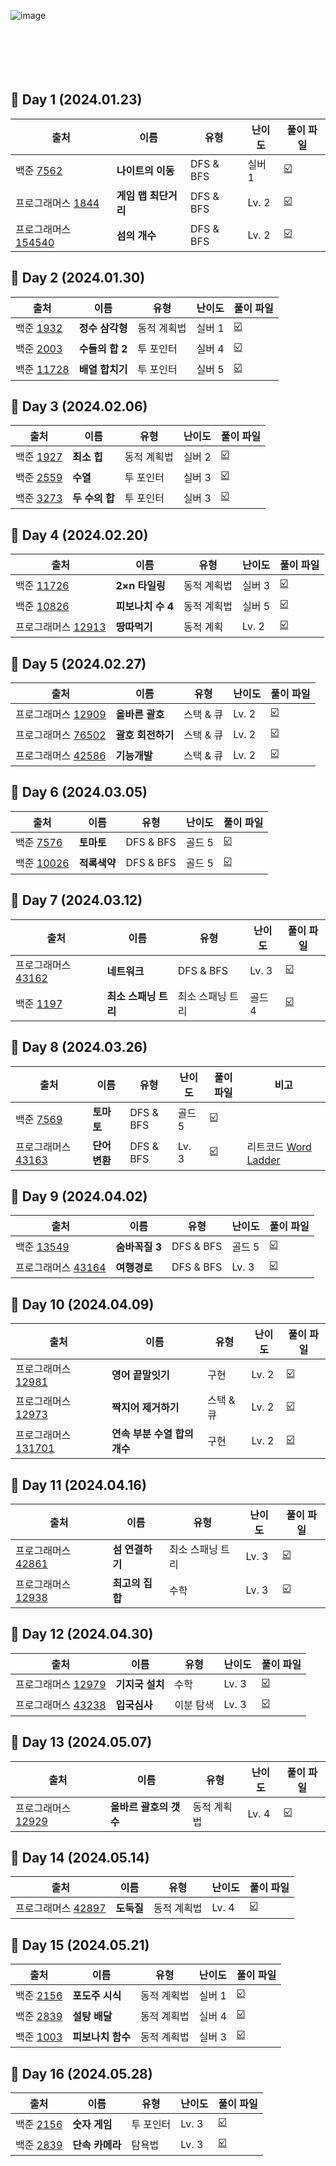 ![image](https://github.com/TAlgorhythm/kyeryoong/assets/98510309/b7e5510a-8a6d-4d9b-88fe-09348cb04606)
<br /><br /><br /><br /><br /><br />

## 📆 Day 1 (2024.01.23)

| 출처                                                                                    | 이름                 | 유형      | 난이도 | 풀이 파일                                                                                                                                                                    |
| --------------------------------------------------------------------------------------- | -------------------- | --------- | ------ | ---------------------------------------------------------------------------------------------------------------------------------------------------------------------------- |
| 백준 [7562](https://www.acmicpc.net/problem/7562)                                       | **나이트의 이동**    | DFS & BFS | 실버 1 | [:ballot_box_with_check:](https://github.com/TAlgorhythm/kyeryoong/blob/main/DFS%20%26%20BFS/B7562_%EB%82%98%EC%9D%B4%ED%8A%B8%EC%9D%98%20%EC%9D%B4%EB%8F%99.js)             |
| 프로그래머스 [1844](https://school.programmers.co.kr/learn/courses/30/lessons/1844)     | **게임 맵 최단거리** | DFS & BFS | Lv. 2  | [:ballot_box_with_check:](https://github.com/TAlgorhythm/kyeryoong/blob/main/DFS%20%26%20BFS/P1844_%EA%B2%8C%EC%9E%84%20%EB%A7%B5%20%EC%B5%9C%EB%8B%A8%EA%B1%B0%EB%A6%AC.js) |
| 프로그래머스 [154540](https://school.programmers.co.kr/learn/courses/30/lessons/154540) | **섬의 개수**        | DFS & BFS | Lv. 2  | [:ballot_box_with_check:](https://github.com/TAlgorhythm/kyeryoong/blob/main/DFS%20%26%20BFS/P154540_%EC%84%AC%EC%9D%98%20%EA%B0%9C%EC%88%98.js)                             |

## 📆 Day 2 (2024.01.30)

| 출처                                                | 이름            | 유형        | 난이도 | 풀이 파일                                                                                                                                                     |
| --------------------------------------------------- | --------------- | ----------- | ------ | ------------------------------------------------------------------------------------------------------------------------------------------------------------- |
| 백준 [1932](https://www.acmicpc.net/problem/1932)   | **정수 삼각형** | 동적 계획법 | 실버 1 | [:ballot_box_with_check:](https://github.com/TAlgorhythm/kyeryoong/blob/main/Dynamic%20Programming/B1932_%EC%A0%95%EC%88%98%20%EC%82%BC%EA%B0%81%ED%98%95.js) |
| 백준 [2003](https://www.acmicpc.net/problem/2003)   | **수들의 합 2** | 투 포인터   | 실버 4 | [:ballot_box_with_check:](https://github.com/TAlgorhythm/kyeryoong/blob/main/Two%20Pointer/B2003_%EC%88%98%EB%93%A4%EC%9D%98%20%ED%95%A9%202.js)              |
| 백준 [11728](https://www.acmicpc.net/problem/11728) | **배열 합치기** | 투 포인터   | 실버 5 | [:ballot_box_with_check:](https://github.com/TAlgorhythm/kyeryoong/blob/main/Two%20Pointer/B11728_%EB%B0%B0%EC%97%B4%20%ED%95%A9%EC%B9%98%EA%B8%B0.js)        |

## 📆 Day 3 (2024.02.06)

| 출처                                              | 이름           | 유형        | 난이도 | 풀이 파일                                                                                                                                    |
| ------------------------------------------------- | -------------- | ----------- | ------ | -------------------------------------------------------------------------------------------------------------------------------------------- |
| 백준 [1927](https://www.acmicpc.net/problem/1927) | **최소 힙**    | 동적 계획법 | 실버 2 | [:ballot_box_with_check:](https://github.com/TAlgorhythm/kyeryoong/blob/main/Heap/B1927_%EC%B5%9C%EC%86%8C%20%ED%9E%99.js)                   |
| 백준 [2559](https://www.acmicpc.net/problem/2559) | **수열**       | 투 포인터   | 실버 3 | [:ballot_box_with_check:](https://github.com/TAlgorhythm/kyeryoong/blob/main/Two%20Pointer/B2559_%EC%88%98%EC%97%B4.js)                      |
| 백준 [3273](https://www.acmicpc.net/problem/3273) | **두 수의 합** | 투 포인터   | 실버 3 | [:ballot_box_with_check:](https://github.com/TAlgorhythm/kyeryoong/blob/main/Two%20Pointer/B3273_%EB%91%90%EC%88%98%EC%9D%98%20%ED%95%A9.js) |

## 📆 Day 4 (2024.02.20)

| 출처                                                                                  | 이름              | 유형        | 난이도 | 풀이 파일                                                                                                                                                          |
| ------------------------------------------------------------------------------------- | ----------------- | ----------- | ------ | ------------------------------------------------------------------------------------------------------------------------------------------------------------------ |
| 백준 [11726](https://www.acmicpc.net/problem/11726)                                   | **2×n 타일링**    | 동적 계획법 | 실버 3 | [:ballot_box_with_check:](https://github.com/TAlgorhythm/kyeryoong/blob/main/Dynamic%20Programming/B11726_2%C3%97n%20%ED%83%80%EC%9D%BC%EB%A7%81.js)               |
| 백준 [10826](https://www.acmicpc.net/problem/10826)                                   | **피보나치 수 4** | 동적 계획법 | 실버 5 | [:ballot_box_with_check:](https://github.com/TAlgorhythm/kyeryoong/blob/main/Dynamic%20Programming/B10826_%ED%94%BC%EB%B3%B4%EB%82%98%EC%B9%98%20%EC%88%98%204.js) |
| 프로그래머스 [12913](https://school.programmers.co.kr/learn/courses/30/lessons/12913) | **땅따먹기**      | 동적 계획   | Lv. 2  | [:ballot_box_with_check:](https://github.com/TAlgorhythm/kyeryoong/blob/main/Dynamic%20Programming/P12913_%EB%95%85%EB%94%B0%EB%A8%B9%EA%B8%B0.js)                 |

## 📆 Day 5 (2024.02.27)

| 출처                                                                                  | 이름              | 유형      | 난이도 | 풀이 파일                                                                                                                                                             |
| ------------------------------------------------------------------------------------- | ----------------- | --------- | ------ | --------------------------------------------------------------------------------------------------------------------------------------------------------------------- |
| 프로그래머스 [12909](https://school.programmers.co.kr/learn/courses/30/lessons/12909) | **올바른 괄호**   | 스택 & 큐 | Lv. 2  | [:ballot_box_with_check:](https://github.com/TAlgorhythm/kyeryoong/blob/main/Stack%20%26%20Queue/P12909_%EC%98%AC%EB%B0%94%EB%A5%B8%20%EA%B4%84%ED%98%B8.js)          |
| 프로그래머스 [76502](https://school.programmers.co.kr/learn/courses/30/lessons/76502) | **괄호 회전하기** | 스택 & 큐 | Lv. 2  | [:ballot_box_with_check:](https://github.com/TAlgorhythm/kyeryoong/blob/main/Stack%20%26%20Queue/P76502_%EA%B4%84%ED%98%B8%20%ED%9A%8C%EC%A0%84%ED%95%98%EA%B8%B0.js) |
| 프로그래머스 [42586](https://school.programmers.co.kr/learn/courses/30/lessons/42586) | **기능개발**      | 스택 & 큐 | Lv. 2  | [:ballot_box_with_check:](https://github.com/TAlgorhythm/kyeryoong/blob/main/Stack%20%26%20Queue/P42586_%EA%B8%B0%EB%8A%A5%EA%B0%9C%EB%B0%9C.js)                      |

## 📆 Day 6 (2024.03.05)

| 출처                                                | 이름         | 유형      | 난이도 | 풀이 파일                                                                                                                                    |
| --------------------------------------------------- | ------------ | --------- | ------ | -------------------------------------------------------------------------------------------------------------------------------------------- |
| 백준 [7576](https://www.acmicpc.net/problem/7576)   | **토마토**   | DFS & BFS | 골드 5 | [:ballot_box_with_check:](https://github.com/TAlgorhythm/kyeryoong/blob/main/DFS%20%26%20BFS/B7576_%ED%86%A0%EB%A7%88%ED%86%A0.js)           |
| 백준 [10026](https://www.acmicpc.net/problem/10026) | **적록색약** | DFS & BFS | 골드 5 | [:ballot_box_with_check:](https://github.com/TAlgorhythm/kyeryoong/blob/main/DFS%20%26%20BFS/B10026_%EC%A0%81%EB%A1%9D%EC%83%89%EC%95%BD.js) |

## 📆 Day 7 (2024.03.12)

| 출처                                                                                  | 이름                 | 유형             | 난이도 | 풀이 파일                                                                                                                                                                           |
| ------------------------------------------------------------------------------------- | -------------------- | ---------------- | ------ | ----------------------------------------------------------------------------------------------------------------------------------------------------------------------------------- |
| 프로그래머스 [43162](https://school.programmers.co.kr/learn/courses/30/lessons/43162) | **네트워크**         | DFS & BFS        | Lv. 3  | [:ballot_box_with_check:](https://github.com/TAlgorhythm/kyeryoong/blob/main/DFS%20%26%20BFS/P43162_%EB%84%A4%ED%8A%B8%EC%9B%8C%ED%81%AC.js)                                        |
| 백준 [1197](https://www.acmicpc.net/problem/1197)                                     | **최소 스패닝 트리** | 최소 스패닝 트리 | 골드 4 | [:ballot_box_with_check:](https://github.com/TAlgorhythm/kyeryoong/blob/main/Minimum%20Spanning%20Tree/B1197_%EC%B5%9C%EC%86%8C%20%EC%8A%A4%ED%8C%A8%EB%8B%9D%20%ED%8A%B8%EB%A6%AC) |

## 📆 Day 8 (2024.03.26)

| 출처                                                                                  | 이름          | 유형      | 난이도 | 풀이 파일                                                                                                                                       | 비고                                                                           |
| ------------------------------------------------------------------------------------- | ------------- | --------- | ------ | ----------------------------------------------------------------------------------------------------------------------------------------------- | ------------------------------------------------------------------------------ |
| 백준 [7569](https://www.acmicpc.net/problem/7569)                                     | **토마토**    | DFS & BFS | 골드 5 | [:ballot_box_with_check:](https://github.com/TAlgorhythm/kyeryoong/blob/main/DFS%20%26%20BFS/B7569_%ED%86%A0%EB%A7%88%ED%86%A0.js)              |                                                                                |
| 프로그래머스 [43163](https://school.programmers.co.kr/learn/courses/30/lessons/43163) | **단어 변환** | DFS & BFS | Lv. 3  | [:ballot_box_with_check:](https://github.com/TAlgorhythm/kyeryoong/blob/main/DFS%20%26%20BFS/P43163_%EB%8B%A8%EC%96%B4%20%EB%B3%80%ED%99%98.js) | 리트코드 [Word Ladder](https://leetcode.com/problems/word-ladder/description/) |

## 📆 Day 9 (2024.04.02)

| 출처                                                                                  | 이름           | 유형      | 난이도 | 풀이 파일                                                                                                                                        |
| ------------------------------------------------------------------------------------- | -------------- | --------- | ------ | ------------------------------------------------------------------------------------------------------------------------------------------------ |
| 백준 [13549](https://www.acmicpc.net/problem/13549)                                   | **숨바꼭질 3** | DFS & BFS | 골드 5 | [:ballot_box_with_check:](https://github.com/TAlgorhythm/kyeryoong/blob/main/DFS%20%26%20BFS/B13549_%EC%88%A8%EB%B0%94%EA%BC%AD%EC%A7%88%203.js) |
| 프로그래머스 [43164](https://school.programmers.co.kr/learn/courses/30/lessons/43164) | **여행경로**   | DFS & BFS | Lv. 3  | [:ballot_box_with_check:](https://github.com/TAlgorhythm/kyeryoong/blob/main/DFS%20%26%20BFS/P43164_%EC%97%AC%ED%96%89%EA%B2%BD%EB%A1%9C.js)     |

## 📆 Day 10 (2024.04.09)

| 출처                                                                                    | 이름                         | 유형      | 난이도 | 풀이 파일                                                                                                                                                                                                      |
| --------------------------------------------------------------------------------------- | ---------------------------- | --------- | ------ | -------------------------------------------------------------------------------------------------------------------------------------------------------------------------------------------------------------- |
| 프로그래머스 [12981](https://school.programmers.co.kr/learn/courses/30/lessons/12981)   | **영어 끝말잇기**            | 구현      | Lv. 2  | [:ballot_box_with_check:](https://github.com/TAlgorhythm/kyeryoong/blob/main/Implementation/P12981.%EC%98%81%EC%96%B4%20%EB%81%9D%EB%A7%90%EC%9E%87%EA%B8%B0.js)                                               |
| 프로그래머스 [12973](https://school.programmers.co.kr/learn/courses/30/lessons/12973)   | **짝지어 제거하기**          | 스택 & 큐 | Lv. 2  | [:ballot_box_with_check:](https://github.com/TAlgorhythm/kyeryoong/blob/main/Stack%20%26%20Queue/P12973_%EC%A7%9D%EC%A7%80%EC%96%B4%20%EC%A0%9C%EA%B1%B0%ED%95%98%EA%B8%B0.js)                                 |
| 프로그래머스 [131701](https://school.programmers.co.kr/learn/courses/30/lessons/131701) | **연속 부분 수열 합의 개수** | 구현      | Lv. 2  | [:ballot_box_with_check:](https://github.com/TAlgorhythm/kyeryoong/blob/main/Implementation/P131701.%EC%97%B0%EC%86%8D%20%EB%B6%80%EB%B6%84%20%EC%88%98%EC%97%B4%20%ED%95%A9%EC%9D%98%20%EA%B0%9C%EC%88%98.js) |

## 📆 Day 11 (2024.04.16)

| 출처                                                                                  | 이름            | 유형             | 난이도 | 풀이 파일                                                                                                                                                          |
| ------------------------------------------------------------------------------------- | --------------- | ---------------- | ------ | ------------------------------------------------------------------------------------------------------------------------------------------------------------------ |
| 프로그래머스 [42861](https://school.programmers.co.kr/learn/courses/30/lessons/42861) | **섬 연결하기** | 최소 스패닝 트리 | Lv. 3  | [:ballot_box_with_check:](https://github.com/TAlgorhythm/kyeryoong/blob/main/Minimum%20Spanning%20Tree/P42861_%EC%84%AC%20%EC%97%B0%EA%B2%B0%ED%95%98%EA%B8%B0.js) |
| 프로그래머스 [12938](https://school.programmers.co.kr/learn/courses/30/lessons/12973) | **최고의 집합** | 수학             | Lv. 3  | [:ballot_box_with_check:](https://github.com/TAlgorhythm/kyeryoong/blob/main/Mathematics/P12938_%EC%B5%9C%EA%B3%A0%EC%9D%98%20%EC%A7%91%ED%95%A9.js)               |

## 📆 Day 12 (2024.04.30)

| 출처                                                                                  | 이름            | 유형      | 난이도 | 풀이 파일                                                                                                                                            |
| ------------------------------------------------------------------------------------- | --------------- | --------- | ------ | ---------------------------------------------------------------------------------------------------------------------------------------------------- |
| 프로그래머스 [12979](https://school.programmers.co.kr/learn/courses/30/lessons/12979) | **기지국 설치** | 수학      | Lv. 3  | [:ballot_box_with_check:](https://github.com/TAlgorhythm/kyeryoong/blob/main/Mathematics/P12979_%EA%B8%B0%EC%A7%80%EA%B5%AD%20%EC%84%A4%EC%B9%98.js) |
| 프로그래머스 [43238](https://school.programmers.co.kr/learn/courses/30/lessons/43238) | **입국심사**    | 이분 탐색 | Lv. 3  | [:ballot_box_with_check:](https://github.com/TAlgorhythm/kyeryoong/blob/main/Binary%20Search/P43238_%EC%9E%85%EA%B5%AD%EC%8B%AC%EC%82%AC.js)         |

## 📆 Day 13 (2024.05.07)

| 출처                                                                                  | 이름                   | 유형        | 난이도 | 풀이 파일                                                                                                                                                                                    |
| ------------------------------------------------------------------------------------- | ---------------------- | ----------- | ------ | -------------------------------------------------------------------------------------------------------------------------------------------------------------------------------------------- |
| 프로그래머스 [12929](https://school.programmers.co.kr/learn/courses/30/lessons/12929) | **올바르 괄호의 갯수** | 동적 계획법 | Lv. 4  | [:ballot_box_with_check:](https://github.com/TAlgorhythm/kyeryoong/blob/main/Dynamic%20Programming/P12929_%EC%98%AC%EB%B0%94%EB%A5%B8%20%EA%B4%84%ED%98%B8%EC%9D%98%20%EA%B0%AF%EC%88%98.js) |

## 📆 Day 14 (2024.05.14)

| 출처                                                                                  | 이름       | 유형        | 난이도 | 풀이 파일                                                                                                                                 |
| ------------------------------------------------------------------------------------- | ---------- | ----------- | ------ | ----------------------------------------------------------------------------------------------------------------------------------------- |
| 프로그래머스 [42897](https://school.programmers.co.kr/learn/courses/30/lessons/42897) | **도둑질** | 동적 계획법 | Lv. 4  | [:ballot_box_with_check:](https://github.com/TAlgorhythm/kyeryoong/blob/main/Dynamic%20Programming/P42898_%EB%93%B1%EA%B5%A3%EA%B8%B8.js) |

## 📆 Day 15 (2024.05.21)

| 출처                                              | 이름              | 유형        | 난이도 | 풀이 파일                                                                                                                                                              |
| ------------------------------------------------- | ----------------- | ----------- | ------ | ---------------------------------------------------------------------------------------------------------------------------------------------------------------------- |
| 백준 [2156](https://www.acmicpc.net/problem/2156) | **포도주 시식**   | 동적 계획법 | 실버 1 | [:ballot_box_with_check:](https://github.com/TAlgorhythm/kyeryoong/blob/main/Dynamic%20Programming/B2156_%ED%8F%AC%EB%8F%84%EC%A3%BC%20%EC%8B%9C%EC%8B%9D.js)          |
| 백준 [2839](https://www.acmicpc.net/problem/2839) | **설탕 배달**     | 동적 계획법 | 실버 4 | [:ballot_box_with_check:](https://github.com/TAlgorhythm/kyeryoong/blob/main/Dynamic%20Programming/B2839_%EC%84%A4%ED%83%95%20%EB%B0%B0%EB%8B%AC.js)                   |
| 백준 [1003](https://www.acmicpc.net/problem/1003) | **피보나치 함수** | 동적 계획법 | 실버 3 | [:ballot_box_with_check:](https://github.com/TAlgorhythm/kyeryoong/blob/main/Dynamic%20Programming/B1003_%ED%94%BC%EB%B3%B4%EB%82%98%EC%B9%98%20%ED%95%A8%EC%88%98.js) |

## 📆 Day 16 (2024.05.28)

| 출처                                                                         | 이름            | 유형      | 난이도 | 풀이 파일                                                                                                                                               |
| ---------------------------------------------------------------------------- | --------------- | --------- | ------ | ------------------------------------------------------------------------------------------------------------------------------------------------------- |
| 백준 [2156](https://school.programmers.co.kr/learn/courses/30/lessons/12987) | **숫자 게임**   | 투 포인터 | Lv. 3  | [:ballot_box_with_check:](https://github.com/TAlgorhythm/kyeryoong/blob/main/Two%20Pointer/P12987_%EC%88%AB%EC%9E%90%20%EA%B2%8C%EC%9E%84.js)           |
| 백준 [2839](https://school.programmers.co.kr/learn/courses/30/lessons/42884) | **단속 카메라** | 탐욕법    | Lv. 3  | [:ballot_box_with_check:](https://github.com/TAlgorhythm/kyeryoong/blob/main/Greedy%20Approach/P42884_%EB%8B%A8%EC%86%8D%EC%B9%B4%EB%A9%94%EB%9D%BC.js) |
